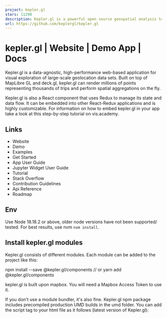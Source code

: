 ```yaml
---
project: kepler.gl
stars: 11298
description: Kepler.gl is a powerful open source geospatial analysis tool for large-scale data sets.
url: https://github.com/keplergl/kepler.gl
---
```


kepler.gl | Website | Demo App | Docs
=====================================

Kepler.gl is a data-agnostic, high-performance web-based application for visual exploration of large-scale geolocation data sets. Built on top of MapLibre GL and deck.gl, kepler.gl can render millions of points representing thousands of trips and perform spatial aggregations on the fly.

Kepler.gl is also a React component that uses Redux to manage its state and data flow. It can be embedded into other React-Redux applications and is highly customizable. For information on how to embed kepler.gl in your app take a look at this step-by-step tutorial on vis.academy.

Links
-----

-   Website
-   Demo
-   Examples
-   Get Started
-   App User Guide
-   Jupyter Widget User Guide
-   Tutorial
-   Stack Overflow
-   Contribution Guidelines
-   Api Reference
-   Roadmap

Env
---

Use Node 18.18.2 or above, older node versions have not been supported/ tested. For best results, use nvm `nvm install`.

Install kepler.gl modules
-------------------------

Kepler.gl consists of different modules. Each module can be added to the project like this:

npm install --save @kepler.gl/components
// or
yarn add @kepler.gl/components

kepler.gl is built upon mapbox. You will need a Mapbox Access Token to use it.

If you don't use a module bundler, it's also fine. Kepler.gl npm package includes precompiled production UMD builds in the umd folder. You can add the script tag to your html file as it follows (latest version of Kepler.gl):

<script src\="https://unpkg.com/kepler.gl/umd/keplergl.min.js" />

or if you would like, you can load a specific version:

<script src\="https://unpkg.com/kepler.gl@3.0.0/umd/keplergl.min.js" />

Develop kepler.gl
-----------------

Take a look at the development guide to develop kepler.gl locally.

Basic Usage
-----------

Here are the basic steps to import kepler.gl into your app. You also take a look at the examples folder. Each example in the folder can be installed and run locally.

### 1\. Mount reducer

Kepler.gl uses Redux to manage its internal state, along with react-palm middleware to handle side effects.

You need to add `taskMiddleware` of `react-palm` to your store too. We are actively working on a solution where `react-palm` will not be required, however it is still a very lightweight side effects management tool that is easier to test than react-thunk.

import {createStore, combineReducers, applyMiddleware, compose} from 'redux';
import keplerGlReducer from '@kepler.gl/reducers';
import {enhanceReduxMiddleware} from '@kepler.gl/middleware';

const initialState \= {};
const reducers \= combineReducers({
  // <-- mount kepler.gl reducer in your app
  keplerGl: keplerGlReducer,

  // Your other reducers here
  app: appReducer
});

// using createStore
export default createStore(
  reducer,
  initialState,
  applyMiddleware(
    enhanceReduxMiddleware(\[
      /\* Add other middlewares here \*/
    \])
  )
);

Or if use enhancer:

// using enhancers
const initialState \= {};
const middlewares \= enhanceReduxMiddleware(\[
  // Add other middlewares here
\]);
const enhancers \= \[applyMiddleware(...middlewares)\];

export default createStore(reducer, initialState, compose(...enhancers));

If you mount kepler.gl reducer in another address instead of `keplerGl`, or the kepler.gl reducer is not mounted at root of your state, you will need to specify the path to it when you mount the component with the `getState` prop.

Read more about Reducers.

### 2\. Mount Component

import KeplerGl from '@kepler.gl/components';

const Map \= props \=> (
  <KeplerGl id\="foo" width\={width} mapboxApiAccessToken\={token} height\={height} />
);

### Props

Prop Name

Type

Default Value

Description

`id`

String

`map`

The unique identifier for the KeplerGl instance. Required when multiple KeplerGl instances exist. It maps to the state in the reducer (e.g. component with id `foo` can be found in`state.keplerGl.foo`).

`mapboxApiAccessToken`

String

`undefined`

API token for Mapbox, used for rendering base maps. Create a free token at Mapbox.

`getState`

Function

`state => state.keplerGl`

Function that specifies the path to the root KeplerGl state in the reducer.

`width`

Number

`800`

The width of the KeplerGl UI in pixels.

`height`

Number

`800`

The height of the KeplerGl UI in pixels.

`appName`

String

`Kepler.Gl`

The app name displayed in the side panel header.

`version`

String

`v1.0`

The version displayed in the side panel header.

`onSaveMap`

Function

`undefined`

A function called when the "Save Map URL" in side panel header is clicked.

`onViewStateChange`

Function

`undefined`

Triggered when the map viewport is updated. Receives `viewState` parameter with updated values like longitude, latitude, zoom, etc.

`getMapboxRef(mapbox, index)`

Function

`undefined`

Called when `KeplerGl` adds or removes a MapContainer with an inner Mapbox map. `mapbox` is a `MapRef` when added, or `null` when removed. `index` is `0` for the first map and `1` for the second map in a split view.

`actions`

Object

`{}`

Custom action creators to override the default KeplerGl action creators. Only use custom action when you want to modify action payload.

`mint`

Boolean

`true`

Determines whether to load a fresh empty state when mounted. When `false`, the state persists across remounts. Useful for modal use cases.

`theme`

Object/String

`null`

Set to `"dark"`, `"light"`, or `"base"`, or pass a theme object to customize KeplerGl’s style.

`mapboxApiUrl`

String

`https://api.mapbox.com`

The Mapbox API URL if you are using a custom Mapbox tile server.

`mapStylesReplaceDefault`

Boolean

`false`

Set to `true` to replace default map styles with custom ones. (see `mapStyles` prop)

`mapStyles`

Array

`[]`

An array of custom map styles for the map style selection panel. Styles replace the default ones if `mapStylesReplaceDefault` is `true`.

`initialUiState`

Object

`undefined`

The initial UI state applied to the `uiState` reducer.

`localeMessages`

Object

`undefined`

Used to modify or add new translations. Read more about Localization.

#### Example Custom Map Style

You can supply additional map styles to be displayed in map style selection panel. By default, additional map styles will be added to default map styles. If you pass `mapStylesReplaceDefault: true`, they will replace the default ones. kepler.gl will attempt to group layers of your style based on its `id` naming convention and use it to allow toggle visibility of base map layers. Supply your own `layerGroups` to override default for more accurate layer grouping.

Each `mapStyles` should has the following properties:

-   `id` (String, required) unique string that should **not** be one of these reserved `dark` `light` `muted`. `muted_night`
-   `label` (String, required) name to be displayed in map style selection panel
-   `url` (String, required) mapbox style url or a url pointing to the map style json object written in Mapbox GL Style Spec.
-   `icon` (String, optional) image icon of the style, it can be a url, or an image data url
-   `layerGroups` (Array, optional)

const mapStyles \= \[
  {
    id: 'my\_dark\_map',
    label: 'Dark Streets 9',
    url: 'mapbox://styles/mapbox/dark-v9',
    icon: \`${apiHost}/styles/v1/mapbox/dark-v9/static/-122.3391,37.7922,9.19,0,0/400x300?access\_token=${accessToken}&logo=false&attribution=false\`,
    layerGroups: \[
      {
        slug: 'label',
        filter: ({id}) \=> id.match(/(?\=(label|place\-|poi\-))/),
        defaultVisibility: true
      },
      {
        slug: '3d building',
        filter: () \=> false,
        defaultVisibility: false
      }
    \]
  }
\];

### 3\. Dispatch custom actions to `keplerGl` reducer.

One advantage of using the reducer over React component state to handle keplerGl state is the flexibility to customize its behavior. If you only have one `KeplerGl` instance in your app or never intend to dispatch actions to KeplerGl from outside the component itself, you don’t need to worry about forwarding dispatch and can move on to the next section. But life is full of customizations, and we want to make yours as enjoyable as possible.

There are multiple ways to dispatch actions to a specific `KeplerGl` instance.

-   In the root reducer, with reducer updaters.

Each action is mapped to a reducer updater in kepler.gl. You can import the reducer updater corresponding to a specific action, and call it with the previous state and action payload to get the updated state. e.g. `updateVisDataUpdater` is the updater for `ActionTypes.UPDATE_VIS_DATA` (take a look at each reducer `reducers/vis-state.js` for action to updater mapping). Here is an example how you can listen to an app action `QUERY_SUCCESS` and call `updateVisDataUpdater` to load data into Kepler.Gl.

import {keplerGlReducer, visStateUpdaters} from '@kepler.gl/reducers';

// Root Reducer
const reducers \= combineReducers({
  keplerGl: keplerGlReducer,

  app: appReducer
});

const composedReducer \= (state, action) \=> {
  switch (action.type) {
    case 'QUERY\_SUCCESS':
      return {
        ...state,
        keplerGl: {
          ...state.keplerGl,

          // 'map' is the id of the keplerGl instance
          map: {
            ...state.keplerGl.map,
            visState: visStateUpdaters.updateVisDataUpdater(state.keplerGl.map.visState, {
              datasets: action.payload
            })
          }
        }
      };
  }
  return reducers(state, action);
};

export default composedReducer;

Read more about using updaters to modify kepler.gl state

-   Using redux `connect`

You can add a dispatch function to your component that dispatches actions to a specific `keplerGl` component, using connect.

// component
import KeplerGl from '@kepler.gl/components';

// action and forward dispatcher
import {toggleFullScreen, forwardTo} from '@kepler.gl/actions';
import {connect} from 'react-redux';

const MapContainer \= props \=> (
  <div\>
    <button onClick\={() \=> props.keplerGlDispatch(toggleFullScreen())}/>
    <KeplerGl
      id\="foo"
    />
  </div\>
)

const mapStateToProps \= state \=> state
const mapDispatchToProps \= (dispatch, props) \=> ({
 dispatch,
 keplerGlDispatch: forwardTo(‘foo’, dispatch)
});

export default connect(
 mapStateToProps,
 mapDispatchToProps
)(MapContainer);

-   Wrap action payload

You can also simply wrap an action into a forward action with the `wrapTo` helper

// component
import KeplerGl from '@kepler.gl/components';

// action and forward dispatcher
import {toggleFullScreen, wrapTo} from '@kepler.gl/actions';

// create a function to wrapper action payload to 'foo'
const wrapToMap \= wrapTo('foo');
const MapContainer \= ({dispatch}) \=> (
  <div\>
    <button onClick\={() \=> dispatch(wrapToMap(toggleFullScreen())} />
    <KeplerGl
      id\="foo"
    />
  </div\>
);

Read more about forward dispatching actions

### 4\. Customize style.

Kepler.gl implements css styling using Styled-Components. By using said framework Kepler.gl offers the ability to customize its style/theme using the following approaches:

-   Passing a Theme prop
-   Styled-Components ThemeProvider

The available properties to customize are listed here theme.

Custom theme example.

#### Passing a Theme prop.

You can customize Kepler.gl theme by passing a **theme** props to Kepler.gl react component as it follows:

const white \= '#ffffff';
const customTheme \= {
  sidePanelBg: white,
  titleTextColor: '#000000',
  sidePanelHeaderBg: '#f7f7F7',
  subtextColorActive: '#2473bd'
};

return (
  <KeplerGl
    mapboxApiAccessToken\={MAPBOX\_TOKEN}
    id\="map"
    width\={800}
    height\={800}
    theme\={customTheme}
  />
);

As you can see the customTheme object defines certain properties which will override Kepler.gl default style rules.

#### Styled-Components Theme Provider.

In order to customize Kepler.gl theme using ThemeProvider you can simply wrap Kepler.gl using ThemeProvider as it follows:

import {ThemeProvider} from 'styled-components';

const white \= '#ffffff';
const customTheme \= {
  sidePanelBg: white,
  titleTextColor: '#000000',
  sidePanelHeaderBg: '#f7f7F7',
  subtextColorActive: '#2473bd'
};

return (
  <ThemeProvider theme\={customTheme}\>
    <KeplerGl mapboxApiAccessToken\={MAPBOX\_TOKEN} id\="map" width\={800} height\={800} />
  </ThemeProvider\>
);

### 5\. Render Custom UI components.

Everyone wants the flexibility to render custom kepler.gl components. Kepler.gl has a dependency injection system that allow you to inject components to KeplerGl replacing existing ones. All you need to do is to create a component factory for the one you want to replace, import the original component factory and call `injectComponents` at the root component of your app where `KeplerGl` is mounted. Take a look at `examples/demo-app/src/app.js` and see how it renders a custom side panel header in kepler.gl

import {injectComponents, PanelHeaderFactory} from '@kepler.gl/components';

// define custom header
const CustomHeader \= () \=> <div\>My kepler.gl app</div\>;
const myCustomHeaderFactory \= () \=> CustomHeader;

// Inject custom header into Kepler.gl, replacing default
const KeplerGl \= injectComponents(\[\[PanelHeaderFactory, myCustomHeaderFactory\]\]);

// render KeplerGl, it will render your custom header instead of the default
const MapContainer \= () \=> (
  <div\>
    <KeplerGl id\="foo" />
  </div\>
);

Using `withState` helper to add reducer state and actions to customized component as additional props.

import {withState, injectComponents, PanelHeaderFactory} from '@kepler.gl/components';
import {visStateLens} from '@kepler.gl/reducers';

// custom action wrap to mounted instance
const addTodo \= text \=>
  wrapTo('map', {
    type: 'ADD\_TODO',
    text
  });

// define custom header
const CustomHeader \= ({visState, addTodo}) \=> (
  <div onClick\={() \=> addTodo('hello')}\>{\`${
    Object.keys(visState.datasets).length
  } dataset loaded\`}</div\>
);

// now CustomHeader will receive \`visState\` and \`addTodo\` as additional props.
const myCustomHeaderFactory \= () \=>
  withState(
    // keplerGl state lenses
    \[visStateLens\],
    // customMapStateToProps
    headerStateToProps,
    // actions
    {addTodo}
  )(CustomHeader);

Read more about replacing UI component

### 6\. How to add data to map

To interact with a kepler.gl instance and add new data to it, you can dispatch the **`addDataToMap`** action from anywhere inside your app. It adds a dataset or multiple datasets to a kepler.gl instance and updates the full configuration (mapState, mapStyle, visState).

#### Parameters

-   `data` **Object** **\*required**
    
    -   `datasets` **(Array<Object\> | Object)** **\*required** datasets can be a dataset or an array of datasets Each dataset object needs to have `info` and `data` property.
        
        -   `datasets.info` **Object** -info of a dataset
            -   `datasets.info.id` **string** id of this dataset. If config is defined, `id` should matches the `dataId` in config.
            -   `datasets.info.label` **string** A display name of this dataset
        -   `datasets.data` **Object** **\*required** The data object, in a tabular format with 2 properties `fields` and `rows`
            -   `datasets.data.fields` **Array<Object\>** **\*required** Array of fields,
                -   `datasets.data.fields.name` **string** **\*required** Name of the field,
            -   `datasets.data.rows` **Array<Array\>** **\*required** Array of rows, in a tabular format with `fields` and `rows`
    -   `options` **Object**
        
        -   `options.centerMap` **boolean** `default: true` if `centerMap` is set to `true` kepler.gl will place the map view within the data points boundaries
        -   `options.readOnly` **boolean** `default: false` if `readOnly` is set to `true` the left setting panel will be hidden
        -   `options.keepExistingConfig` **boolean** `default: false` whether to keep exiting map config, including layers, filters and splitMaps.
-   `config` **Object** this object will contain the full kepler.gl instance configuration {mapState, mapStyle, visState}
    

Kepler.gl provides an easy API `KeplerGlSchema.getConfigToSave` to generate a json blob of the current kepler instance configuration.

#### Examples

// app.js
import {addDataToMap} from '@kepler.gl/actions';

const sampleTripData \= {
  fields: \[
    {name: 'tpep\_pickup\_datetime', format: 'YYYY-M-D H:m:s', type: 'timestamp'},
    {name: 'pickup\_longitude', format: '', type: 'real'},
    {name: 'pickup\_latitude', format: '', type: 'real'}
  \],
  rows: \[
    \['2015-01-15 19:05:39 +00:00', \-73.99389648, 40.75011063\],
    \['2015-01-15 19:05:39 +00:00', \-73.97642517, 40.73981094\],
    \['2015-01-15 19:05:40 +00:00', \-73.96870422, 40.75424576\]
  \]
};

const sampleConfig \= {
  visState: {
    filters: \[
      {
        id: 'me',
        dataId: 'test\_trip\_data',
        name: 'tpep\_pickup\_datetime',
        type: 'timeRange',
        view: 'enlarged'
      }
    \]
  }
};

this.props.dispatch(
  addDataToMap({
    datasets: {
      info: {
        label: 'Sample Taxi Trips in New York City',
        id: 'test\_trip\_data'
      },
      data: sampleTripData
    },
    option: {
      centerMap: true,
      readOnly: false
    },
    config: sampleConfig
  })
);

Read more about addDataToMap and Saving and loading maps with schema manager.
